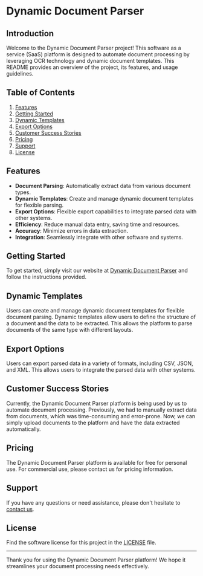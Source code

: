 # Dynamic Document Parser

## Introduction

Welcome to the Dynamic Document Parser project! This software as a service (SaaS) platform is designed to automate document processing by leveraging OCR technology and dynamic document templates. This README provides an overview of the project, its features, and usage guidelines.

## Table of Contents

1. [Features](#features)
2. [Getting Started](#getting-started)
3. [Dynamic Templates](#dynamic-templates)
4. [Export Options](#export-options)
5. [Customer Success Stories](#customer-success-stories)
6. [Pricing](#pricing)
7. [Support](#support)
8. [License](#license)

## Features

- **Document Parsing**: Automatically extract data from various document types.
- **Dynamic Templates**: Create and manage dynamic document templates for flexible parsing.
- **Export Options**: Flexible export capabilities to integrate parsed data with other systems.
- **Efficiency**: Reduce manual data entry, saving time and resources.
- **Accuracy**: Minimize errors in data extraction.
- **Integration**: Seamlessly integrate with other software and systems.

## Getting Started

To get started, simply visit our website at [Dynamic Document Parser](https://view-service.akib-89.me/) and follow the instructions provided.

## Dynamic Templates

Users can create and manage dynamic document templates for flexible document parsing. Dynamic templates allow users to define the structure of a document and the data to be extracted. This allows the platform to parse documents of the same type with different layouts.

## Export Options

Users can export parsed data in a variety of formats, including CSV, JSON, and XML. This allows users to integrate the parsed data with other systems.

## Customer Success Stories

Currently, the Dynamic Document Parser platform is being used by us to automate document processing. Previously, we had to manually extract data from documents, which was time-consuming and error-prone. Now, we can simply upload documents to the platform and have the data extracted automatically.

## Pricing

The Dynamic Document Parser platform is available for free for personal use. For commercial use, please contact us for pricing information.

## Support

If you have any questions or need assistance, please don't hesitate to [contact us](#support).

## License

Find the software license for this project in the [LICENSE](https://github.com/CSE-408-B1/.github/blob/main/LICENSE) file.

---

Thank you for using the Dynamic Document Parser platform! We hope it streamlines your document processing needs effectively.
